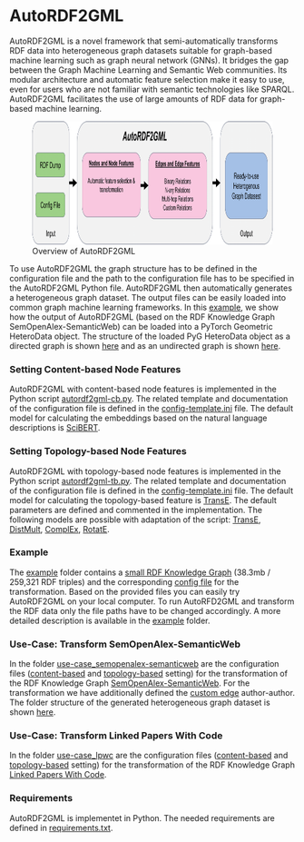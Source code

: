 # AutoRDF2GML

AutoRDF2GML is a novel framework that semi-automatically transforms RDF data into heterogeneous graph datasets suitable for graph-based machine learning such as graph neural network (GNNs).
It bridges the gap between the Graph Machine Learning and Semantic Web communities. Its modular architecture and automatic feature selection make it easy to use, even for users who are not familiar with semantic technologies like SPARQL. AutoRDF2GML facilitates the use of large amounts of RDF data for graph-based machine learning.


<figure>
    <img width="857" height="217" src="autordf2gml-overview.png"
         alt="Overview of AutoRDF2GML">
    <figcaption>Overview of AutoRDF2GML</figcaption>
</figure>

To use AutoRDF2GML the graph structure has to be defined in the configuration file and the path to the configuration file has to be specified in the AutoRDF2GML Python file. AutoRDF2GML then automatically generates a heterogeneous graph dataset. The output files can be easily loaded into common graph machine learning frameworks. In this [example](./create-pyg-heterodata.py), we show how the output of AutoRDF2GML (based on the RDF Knowledge Graph SemOpenAlex-SemanticWeb) can be loaded into a PyTorch Geometric HeteroData object. The structure of the loaded PyG HeteroData object as a directed graph is shown [here](./pyg-heterodata-soa-sw-directed.txt) and as an undirected graph is shown [here](./pyg-heterodata-soa-sw-undirected.txt).


### Setting Content-based Node Features

AutoRDF2GML with content-based node features is implemented in the Python script [autordf2gml-cb.py](./content-based-feature/autordf2gml-cb.py). The related template and documentation of the configuration file is defined in the [config-template.ini](./content-based-feature/config-template.ini) file.
The default model for calculating the embeddings based on the natural language descriptions is [SciBERT](https://huggingface.co/allenai/scibert_scivocab_uncased).

### Setting Topology-based Node Features

AutoRDF2GML with topology-based node features is implemented in the Python script [autordf2gml-tb.py](./topology-based-feature/autordf2gml-tb.py). The related template and documentation of the configuration file is defined in the [config-template.ini](./topology-based-feature/config-template.ini) file.
The default model for calculating the topology-based feature is [TransE](https://pytorch-geometric.readthedocs.io/en/latest/generated/torch_geometric.nn.kge.TransE.html). The default parameters are defined and commented in the implementation. 
The following models are possible with adaptation of the script: [TransE](https://pytorch-geometric.readthedocs.io/en/latest/generated/torch_geometric.nn.kge.TransE.html#torch_geometric.nn.kge.TransE), [DistMult](https://pytorch-geometric.readthedocs.io/en/latest/generated/torch_geometric.nn.kge.DistMult.html#torch_geometric.nn.kge.DistMult), [ComplEx](https://pytorch-geometric.readthedocs.io/en/latest/generated/torch_geometric.nn.kge.ComplEx.html#torch_geometric.nn.kge.ComplEx), [RotatE](https://pytorch-geometric.readthedocs.io/en/latest/generated/torch_geometric.nn.kge.RotatE.html#torch_geometric.nn.kge.RotatE).


### Example

The [example](./example) folder contains a [small RDF Knowledge Graph](./example/semopenalex-C1793878-sample.nt) (38.3mb / 259,321 RDF triples) and the corresponding [config file](./example/config-cb.ini) for the transformation. Based on the provided files you can easily try AutoRDF2GML on your local computer. To run AutoRFD2GML and transform the RDF data only the file paths have to be changed accordingly. A more detailed description is available in the [example](./example) folder.


### Use-Case: Transform SemOpenAlex-SemanticWeb

In the folder [use-case_semopenalex-semanticweb](./use-case_semopenalex-semanticweb) are the configuration files ([content-based](./use-case_semopenalex-semanticweb/config-cb.ini) and [topology-based](./use-case_semopenalex-semanticweb/config-tb.ini) setting) for the transformation of the RDF Knowledge Graph [SemOpenAlex-SemanticWeb](https://github.com/davidlamprecht/semantic-gnn-recommendation/tree/main/semopenalex-semanticweb). For the transformation we have additionally defined the [custom edge](./use-case_semopenalex-semanticweb/autordf2gml-cb-with-custom-edge.py) author-author. The folder structure of the generated heterogeneous graph dataset is shown [here](./use-case_semopenalex-semanticweb/autordf2gml-output-soa-sw.txt). 

### Use-Case: Transform Linked Papers With Code

In the folder [use-case_lpwc](./use-case_lpwc) are the configuration files ([content-based](./use-case_lpwc/config-cb.ini) and [topology-based](./use-case_lpwc/config-tb.ini) setting) for the transformation of the RDF Knowledge Graph [Linked Papers With Code](https://github.com/davidlamprecht/linkedpaperswithcode).

### Requirements

AutoRDF2GML is implementet in Python. The needed requirements are defined in [requirements.txt](./requirements.txt).

